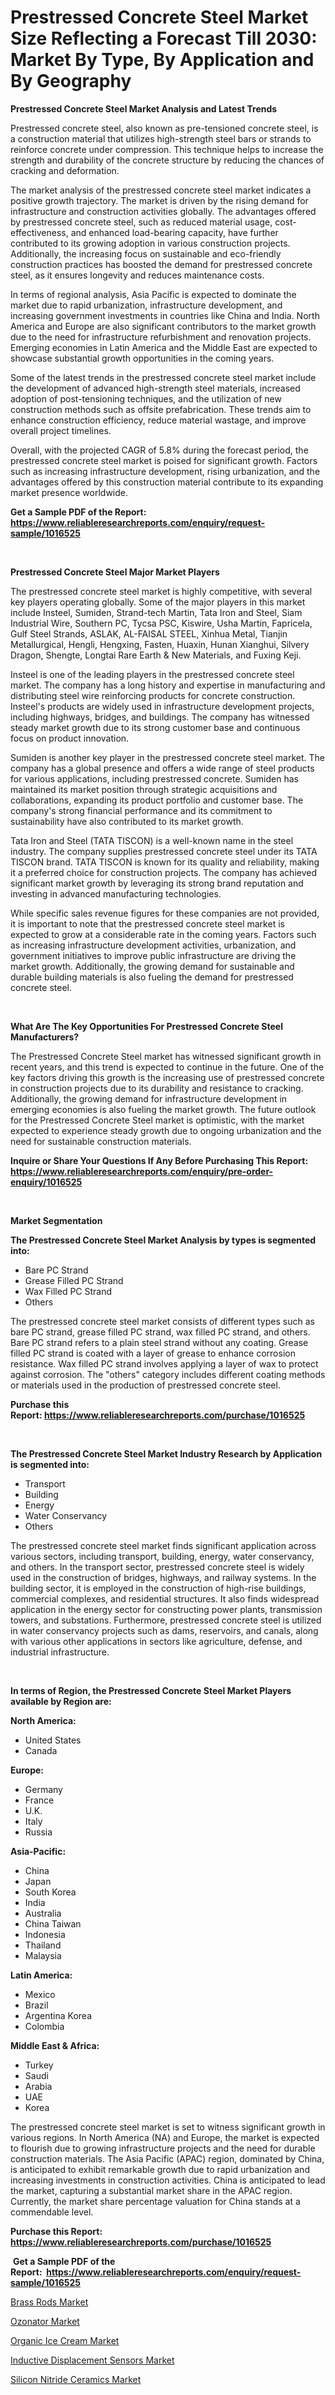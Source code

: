 <p><h1>Prestressed Concrete Steel Market Size Reflecting a Forecast Till 2030: Market By Type, By Application and By Geography</h1></p><p><strong>Prestressed Concrete Steel Market Analysis and Latest Trends</strong></p>
<p><p>Prestressed concrete steel, also known as pre-tensioned concrete steel, is a construction material that utilizes high-strength steel bars or strands to reinforce concrete under compression. This technique helps to increase the strength and durability of the concrete structure by reducing the chances of cracking and deformation.</p><p>The market analysis of the prestressed concrete steel market indicates a positive growth trajectory. The market is driven by the rising demand for infrastructure and construction activities globally. The advantages offered by prestressed concrete steel, such as reduced material usage, cost-effectiveness, and enhanced load-bearing capacity, have further contributed to its growing adoption in various construction projects. Additionally, the increasing focus on sustainable and eco-friendly construction practices has boosted the demand for prestressed concrete steel, as it ensures longevity and reduces maintenance costs.</p><p>In terms of regional analysis, Asia Pacific is expected to dominate the market due to rapid urbanization, infrastructure development, and increasing government investments in countries like China and India. North America and Europe are also significant contributors to the market growth due to the need for infrastructure refurbishment and renovation projects. Emerging economies in Latin America and the Middle East are expected to showcase substantial growth opportunities in the coming years.</p><p>Some of the latest trends in the prestressed concrete steel market include the development of advanced high-strength steel materials, increased adoption of post-tensioning techniques, and the utilization of new construction methods such as offsite prefabrication. These trends aim to enhance construction efficiency, reduce material wastage, and improve overall project timelines.</p><p>Overall, with the projected CAGR of 5.8% during the forecast period, the prestressed concrete steel market is poised for significant growth. Factors such as increasing infrastructure development, rising urbanization, and the advantages offered by this construction material contribute to its expanding market presence worldwide.</p></p>
<p><strong>Get a Sample PDF of the Report:&nbsp; <a href="https://www.reliableresearchreports.com/enquiry/request-sample/1016525">https://www.reliableresearchreports.com/enquiry/request-sample/1016525</a></strong></p>
<p>&nbsp;</p>
<p><strong>Prestressed Concrete Steel Major Market Players</strong></p>
<p><p>The prestressed concrete steel market is highly competitive, with several key players operating globally. Some of the major players in this market include Insteel, Sumiden, Strand-tech Martin, Tata Iron and Steel, Siam Industrial Wire, Southern PC, Tycsa PSC, Kiswire, Usha Martin, Fapricela, Gulf Steel Strands, ASLAK, AL-FAISAL STEEL, Xinhua Metal, Tianjin Metallurgical, Hengli, Hengxing, Fasten, Huaxin, Hunan Xianghui, Silvery Dragon, Shengte, Longtai Rare Earth & New Materials, and Fuxing Keji.</p><p>Insteel is one of the leading players in the prestressed concrete steel market. The company has a long history and expertise in manufacturing and distributing steel wire reinforcing products for concrete construction. Insteel's products are widely used in infrastructure development projects, including highways, bridges, and buildings. The company has witnessed steady market growth due to its strong customer base and continuous focus on product innovation.</p><p>Sumiden is another key player in the prestressed concrete steel market. The company has a global presence and offers a wide range of steel products for various applications, including prestressed concrete. Sumiden has maintained its market position through strategic acquisitions and collaborations, expanding its product portfolio and customer base. The company's strong financial performance and its commitment to sustainability have also contributed to its market growth.</p><p>Tata Iron and Steel (TATA TISCON) is a well-known name in the steel industry. The company supplies prestressed concrete steel under its TATA TISCON brand. TATA TISCON is known for its quality and reliability, making it a preferred choice for construction projects. The company has achieved significant market growth by leveraging its strong brand reputation and investing in advanced manufacturing technologies.</p><p>While specific sales revenue figures for these companies are not provided, it is important to note that the prestressed concrete steel market is expected to grow at a considerable rate in the coming years. Factors such as increasing infrastructure development activities, urbanization, and government initiatives to improve public infrastructure are driving the market growth. Additionally, the growing demand for sustainable and durable building materials is also fueling the demand for prestressed concrete steel.</p></p>
<p>&nbsp;</p>
<p><strong>What Are The Key Opportunities For Prestressed Concrete Steel Manufacturers?</strong></p>
<p><p>The Prestressed Concrete Steel market has witnessed significant growth in recent years, and this trend is expected to continue in the future. One of the key factors driving this growth is the increasing use of prestressed concrete in construction projects due to its durability and resistance to cracking. Additionally, the growing demand for infrastructure development in emerging economies is also fueling the market growth. The future outlook for the Prestressed Concrete Steel market is optimistic, with the market expected to experience steady growth due to ongoing urbanization and the need for sustainable construction materials.</p></p>
<p><strong>Inquire or Share Your Questions If Any Before Purchasing This Report: <a href="https://www.reliableresearchreports.com/enquiry/pre-order-enquiry/1016525">https://www.reliableresearchreports.com/enquiry/pre-order-enquiry/1016525</a></strong></p>
<p>&nbsp;</p>
<p><strong>Market Segmentation</strong></p>
<p><strong>The Prestressed Concrete Steel Market Analysis by types is segmented into:</strong></p>
<p><ul><li>Bare PC Strand</li><li>Grease Filled PC Strand</li><li>Wax Filled PC Strand</li><li>Others</li></ul></p>
<p><p>The prestressed concrete steel market consists of different types such as bare PC strand, grease filled PC strand, wax filled PC strand, and others. Bare PC strand refers to a plain steel strand without any coating. Grease filled PC strand is coated with a layer of grease to enhance corrosion resistance. Wax filled PC strand involves applying a layer of wax to protect against corrosion. The "others" category includes different coating methods or materials used in the production of prestressed concrete steel.</p></p>
<p><strong>Purchase this Report:&nbsp;<a href="https://www.reliableresearchreports.com/purchase/1016525">https://www.reliableresearchreports.com/purchase/1016525</a></strong></p>
<p>&nbsp;</p>
<p><strong>The Prestressed Concrete Steel Market Industry Research by Application is segmented into:</strong></p>
<p><ul><li>Transport</li><li>Building</li><li>Energy</li><li>Water Conservancy</li><li>Others</li></ul></p>
<p><p>The prestressed concrete steel market finds significant application across various sectors, including transport, building, energy, water conservancy, and others. In the transport sector, prestressed concrete steel is widely used in the construction of bridges, highways, and railway systems. In the building sector, it is employed in the construction of high-rise buildings, commercial complexes, and residential structures. It also finds widespread application in the energy sector for constructing power plants, transmission towers, and substations. Furthermore, prestressed concrete steel is utilized in water conservancy projects such as dams, reservoirs, and canals, along with various other applications in sectors like agriculture, defense, and industrial infrastructure.</p></p>
<p>&nbsp;</p>
<p><strong>In terms of Region, the Prestressed Concrete Steel Market Players available by Region are:</strong></p>
<p>
    <p> <strong> North America: </strong>
        <ul>
            <li>United States</li>
            <li>Canada</li>
        </ul>
        </p> 
    <p> <strong> Europe: </strong>
        <ul>
            <li>Germany</li>
            <li>France</li>
            <li>U.K.</li>
            <li>Italy</li>
            <li>Russia</li>
        </ul>
        </p> 
    <p> <strong> Asia-Pacific: </strong>
        <ul>
            <li>China</li>
            <li>Japan</li>
            <li>South Korea</li>
            <li>India</li>
            <li>Australia</li>
            <li>China Taiwan</li>
            <li>Indonesia</li>
            <li>Thailand</li>
            <li>Malaysia</li>
        </ul>
        </p> 
    <p> <strong> Latin America: </strong>
        <ul>
            <li>Mexico</li>
            <li>Brazil</li>
            <li>Argentina Korea</li>
            <li>Colombia</li>
        </ul>
        </p> 
    <p> <strong> Middle East & Africa: </strong>
        <ul>
            <li>Turkey</li>
            <li>Saudi</li>
            <li>Arabia</li>
            <li>UAE</li>
            <li>Korea</li>
        </ul>
    </p>
    </p>
<p><p>The prestressed concrete steel market is set to witness significant growth in various regions. In North America (NA) and Europe, the market is expected to flourish due to growing infrastructure projects and the need for durable construction materials. The Asia Pacific (APAC) region, dominated by China, is anticipated to exhibit remarkable growth due to rapid urbanization and increasing investments in construction activities. China is anticipated to lead the market, capturing a substantial market share in the APAC region. Currently, the market share percentage valuation for China stands at a commendable level.</p></p>
<p><strong>Purchase this Report: <a href="https://www.reliableresearchreports.com/purchase/1016525">https://www.reliableresearchreports.com/purchase/1016525</a></strong></p>
<p>&nbsp;<strong>Get a Sample PDF of the Report:&nbsp;&nbsp;<a href="https://www.reliableresearchreports.com/enquiry/request-sample/1016525">https://www.reliableresearchreports.com/enquiry/request-sample/1016525</a></strong></p>
<p><strong></strong></p>
<p><p><a href="https://github.com/AKSHATREPORTPRIME/Market-Research-Report-List-1/blob/main/brass-rods-market.md">Brass Rods Market</a></p><p><a href="https://medium.com/@tobyyundt2023/ozonator-market-insight-market-trends-growth-forecasted-from-2023-to-2030-4f4873432279">Ozonator Market</a></p><p><a href="https://medium.com/@raygrimes1999/organic-ice-cream-market-the-key-to-successful-business-strategy-forecast-till-2030-b924e77dfda5">Organic Ice Cream Market</a></p><p><a href="https://medium.com/@cleogerhold/inductive-displacement-sensors-market-comprehensive-assessment-by-type-application-and-geography-8ec06c72c36f">Inductive Displacement Sensors Market</a></p><p><a href="https://github.com/Chiragrp26/Market-Research-Report-List-1/blob/main/silicon-nitride-ceramics-market.md">Silicon Nitride Ceramics Market</a></p></p>